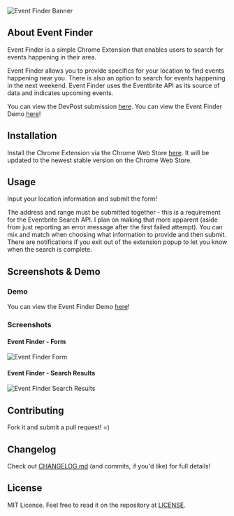 ![Event Finder Banner](http://oi58.tinypic.com/23movhw.jpg)

## About Event Finder

Event Finder is a simple Chrome Extension that enables users to search for events happening in their area.

Event Finder allows you to provide specifics for your location to find events happening near you. There is also an option to search for events happening in the next weekend. Event Finder uses the Eventbrite API as its source of data and indicates upcoming events.

You can view the DevPost submission [here](http://devpost.com/software/event-finder). You can view the Event Finder Demo [here](https://www.youtube.com/watch?v=5_Wk5bnt70E)!

## Installation

Install the Chrome Extension via the Chrome Web Store [here](https://chrome.google.com/webstore/detail/event-finder/mlkogpglpcnafcgpphiffhcfemdpkpep). It will be updated to the newest stable version on the Chrome Web Store.

## Usage

Input your location information and submit the form!

The address and range must be submitted together - this is a requirement for the Eventbrite Search API. I plan on making that more apparent (aside from just reporting an error message after the first failed attempt). You can mix and match when choosing what information to provide and then submit. There are notifications if you exit out of the extension popup to let you know when the search is complete.

## Screenshots & Demo

### Demo
You can view the Event Finder Demo [here](https://www.youtube.com/watch?v=5_Wk5bnt70E)!

### Screenshots
#### Event Finder - Form
![Event Finder Form](http://oi61.tinypic.com/10sbzau.jpg)
#### Event Finder - Search Results
![Event Finder Search Results](http://oi58.tinypic.com/mh52t4.jpg)

## Contributing

Fork it and submit a pull request! =)

## Changelog

Check out [CHANGELOG.md](https://github.com/alanplotko/Event-Finder/blob/master/CHANGELOG.md) (and commits, if you'd like) for full details!

## License

MIT License. Feel free to read it on the repository at [LICENSE](https://github.com/alanplotko/Event-Finder/blob/master/LICENSE).
